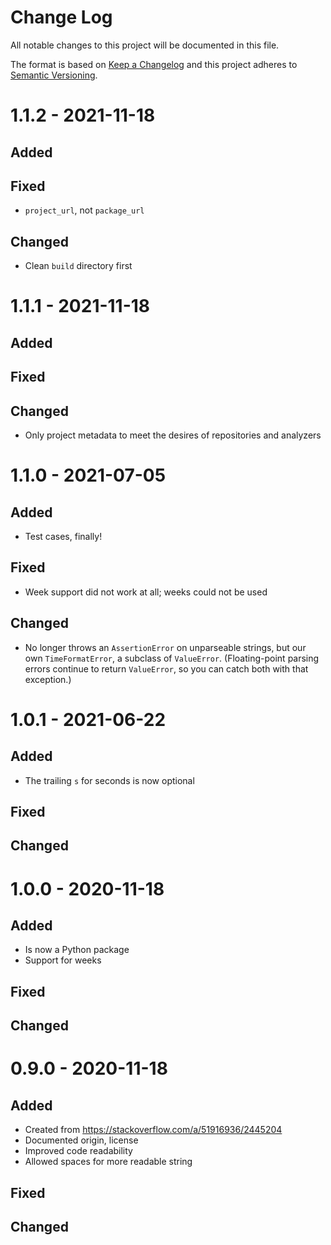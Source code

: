 # Change Log
All notable changes to this project will be documented in this file.

The format is based on [Keep a Changelog](https://keepachangelog.com/)
and this project adheres to [Semantic Versioning](https://semver.org/).


# 1.1.2 - 2021-11-18
## Added

## Fixed
- `project_url`, not `package_url`

## Changed
- Clean `build` directory first


# 1.1.1 - 2021-11-18
## Added

## Fixed

## Changed
- Only project metadata to meet the desires of repositories and analyzers


# 1.1.0 - 2021-07-05
## Added
- Test cases, finally!

## Fixed
- Week support did not work at all; weeks could not be used

## Changed
- No longer throws an `AssertionError` on unparseable strings, but our own
  `TimeFormatError`, a subclass of `ValueError`. (Floating-point parsing
  errors continue to return `ValueError`, so you can catch both with that
  exception.)


# 1.0.1 - 2021-06-22
## Added
- The trailing `s` for seconds is now optional

## Fixed

## Changed


# 1.0.0 - 2020-11-18
## Added
- Is now a Python package
- Support for weeks

## Fixed

## Changed


# 0.9.0 - 2020-11-18
## Added
- Created from https://stackoverflow.com/a/51916936/2445204
- Documented origin, license
- Improved code readability
- Allowed spaces for more readable string

## Fixed

## Changed

